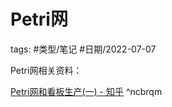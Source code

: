 # Petri网


tags: #类型/笔记 #日期/2022-07-07 


Petri网相关资料：

[Petri网和看板生产(一) - 知乎](https://zhuanlan.zhihu.com/p/65648643) ^ncbrqm


